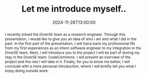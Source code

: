 ---
date: 2024-11-28T13:00:00
title: Let me introduce myself..
abstract: >
  I recently joined the DiverSE team as a research engineer. Through this presentation, I would like to give you an idea of who I am and what I did in the past. In the first part of the presentation, I will trace back my professional life from my first experiences as an intern software engineer to my integration in the DiverSE team. Next, I will introduce you to the project I will be part of during my stay in the DiverSE team: CodeCommons. I will present an overview of the project and the role I will take in it. Finally, for you to know me better, I will conclude with a more personal introduction, where I will briefly tell you what I enjoy doing outside work.
event: DiverSE Coffee
location: Rennes, France
speaker: Baptiste Mehat

---